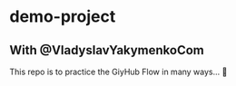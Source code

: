 # demo-project

## With @VladyslavYakymenkoCom

This repo is to practice the GiyHub Flow in many ways... :tada:
